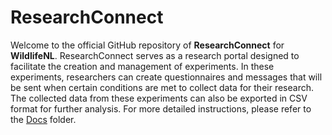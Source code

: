 # ResearchConnect
Welcome to the official GitHub repository of **ResearchConnect** for **WildlifeNL**. ResearchConnect serves as a research portal designed to facilitate the creation and management of experiments. In these experiments, researchers can create questionnaires and messages that will be sent when certain conditions are met to collect data for their research. The collected data from these experiments can also be exported in CSV format for further analysis. For more detailed instructions, please refer to the [Docs](./Docs) folder.
